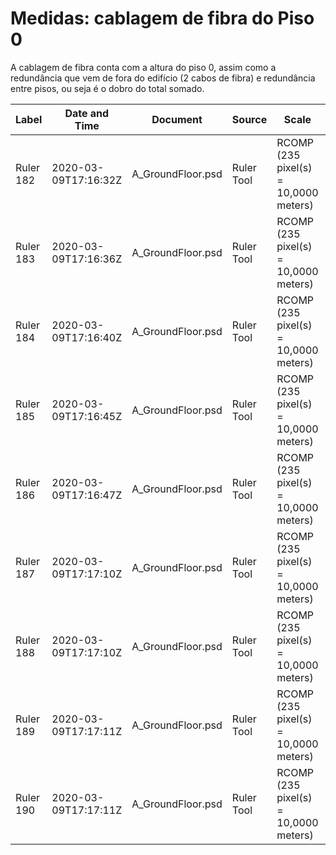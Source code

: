 # Medidas: cablagem de fibra do Piso 0

A cablagem de fibra conta com a altura do piso 0, assim como a redundância que vem de fora do edifício (2 cabos de fibra) e redundância entre pisos, ou seja é o dobro do total somado.

| Label     | Date and Time        | Document          | Source     | Scale                                 | Scale Units | Scale Factor | Count | Length   | Angle      |
|-----------|----------------------|-------------------|------------|---------------------------------------|-------------|--------------|-------|----------|------------|
| Ruler 182 | 2020-03-09T17:16:32Z | A_GroundFloor.psd | Ruler Tool | RCOMP (235 pixel(s) = 10,0000 meters) | meters      | 23,5         | 1     | 1,021277 | -90        |
| Ruler 183 | 2020-03-09T17:16:36Z | A_GroundFloor.psd | Ruler Tool | RCOMP (235 pixel(s) = 10,0000 meters) | meters      | 23,5         | 1     | 2,276695 | 179,464541 |
| Ruler 184 | 2020-03-09T17:16:40Z | A_GroundFloor.psd | Ruler Tool | RCOMP (235 pixel(s) = 10,0000 meters) | meters      | 23,5         | 1     | 6,744815 | 0,361483   |
| Ruler 185 | 2020-03-09T17:16:45Z | A_GroundFloor.psd | Ruler Tool | RCOMP (235 pixel(s) = 10,0000 meters) | meters      | 23,5         | 1     | 1,12766  | 90         |
| Ruler 186 | 2020-03-09T17:16:47Z | A_GroundFloor.psd | Ruler Tool | RCOMP (235 pixel(s) = 10,0000 meters) | meters      | 23,5         | 1     | 0,212766 | 0          |
| Ruler 187 | 2020-03-09T17:17:10Z | A_GroundFloor.psd | Ruler Tool | RCOMP (235 pixel(s) = 10,0000 meters) | meters      | 23,5         | 1     | 3,979235 | -0,919105  |
| Ruler 188 | 2020-03-09T17:17:10Z | A_GroundFloor.psd | Ruler Tool | RCOMP (235 pixel(s) = 10,0000 meters) | meters      | 23,5         | 1     | 3,979235 | -0,919105  |
| Ruler 189 | 2020-03-09T17:17:11Z | A_GroundFloor.psd | Ruler Tool | RCOMP (235 pixel(s) = 10,0000 meters) | meters      | 23,5         | 1     | 3,979235 | -0,919105  |
| Ruler 190 | 2020-03-09T17:17:11Z | A_GroundFloor.psd | Ruler Tool | RCOMP (235 pixel(s) = 10,0000 meters) | meters      | 23,5         | 1     | 3,979235 | -0,919105  |
